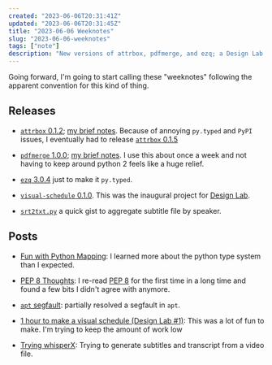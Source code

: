 ```yaml
---
created: "2023-06-06T20:31:41Z"
updated: "2023-06-06T20:31:45Z"
title: "2023-06-06 Weeknotes"
slug: "2023-06-06-weeknotes"
tags: ["note"]
description: "New versions of attrbox, pdfmerge, and ezq; a Design Lab for a Visual Schedule; converting subtitles into transcripts."
---
```


Going forward, I'm going to start calling these "weeknotes" following the apparent convention for this kind of thing.

## Releases

- [`attrbox` 0.1.2](https://github.com/metaist/attrbox/releases/tag/0.1.2); [my brief notes](/blog/2023/06/attrbox-0.1.2.html). Because of annoying `py.typed` and `PyPI` issues, I eventually had to release [`attrbox` 0.1.5](https://github.com/metaist/attrbox/releases/tag/0.1.5)

- [`pdfmerge` 1.0.0](https://github.com/metaist/pdfmerge/releases/tag/1.0.0); [my brief notes](/blog/2023/06/pdfmerge-1.0.0.html). I use this about once a week and not having to keep around python 2 feels like a huge relief.

- [`ezq` 3.0.4](https://github.com/metaist/ezq/releases/tag/3.0.4) just to make it `py.typed`.

- [`visual-schedule` 0.1.0](https://github.com/metaist/visual-schedule/releases/tag/0.1.0). This was the inaugural project for [Design Lab](/blog/tag/design-lab/).

- [`srt2txt.py`](https://gist.github.com/metaist/b10433ccc6795d4ed82ef42e0b70a209) a quick gist to aggregate subtitle file by speaker.

## Posts

- [Fun with Python Mapping](/blog/2023/05/fun-with-python-mapping.html): I learned more about the python type system than I expected.

- [PEP 8 Thoughts](/blog/2023/05/pep-8-thoughts.html): I re-read [PEP 8](https://peps.python.org/pep-0008) for the first time in a long time and found a few bits I didn't agree with anymore.

- [`apt` segfault](/blog/2023/06/apt-segfault.html): partially resolved a segfault in `apt`.

- [1 hour to make a visual schedule (Design Lab #1)](/blog/2023/06/design-lab-1.html): This was a lot of fun to make. I'm trying to keep the amount of work low

- [Trying whisperX](/blog/2023/06/trying-whisperx.html): Trying to generate subtitles and transcript from a video file.
